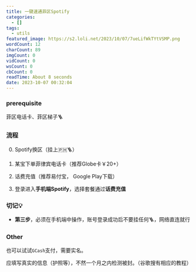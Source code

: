 ```yaml
---
title: 一键速通菲区Spotify
categories:
  - []
tags:
  - utils
featured_image: https://s2.loli.net/2023/10/07/7ueLifWkTYtVSMP.png
wordCount: 12
charCount: 89
imgCount: 0
vidCount: 0
wsCount: 0
cbCount: 0
readTime: About 8 seconds
date: 2023-10-07 00:32:04
---
```



### prerequisite

菲区电话卡、菲区梯子🪜

### 流程

0. Spotify换区（挂上🇵🇭🪜）

1. 某宝下单菲律宾电话卡（推荐Globe卡￥20+）
2. 话费充值（推荐易付宝， Google Play下载）
3. 登录进入**手机端Spotify**，选择套餐通过**话费充值**

### 切记💡

* **第三步**，必须在手机端中操作，账号登录成功后不要挂任何🪜，网络直连就行

### Other

也可以试试`GCash`支付，需要实名。

应填写真实的信息（护照等），不然一个月之内检测被封。（谷歌搜有相应的教程）


